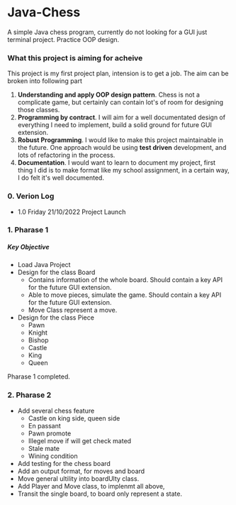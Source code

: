 # Java-Chess
A simple Java chess program, currently do not looking for a GUI just terminal project. Practice OOP design. 

### What this project is aiming for acheive
This project is my first project plan, intension is to get a job. The aim can be broken into following part
1. **Understanding and apply OOP design pattern**. Chess is not a complicate game, but certainly can contain lot's of room for designing those classes. 
2. **Programming by contract**. I will aim for a well documentated design of everything I need to implement, build a solid ground for future GUI extension. 
3. **Robust Programming**. I would like to make this project maintainable in the future. One approach would be using **test driven** development, and lots of refactoring in the process. 
4. **Documentation**. I would want to learn to document my project, first thing I did is to make format like my school assignment, in a certain way, I do felt it's well documented. 

### 0. Verion Log
- 1.0 Friday 21/10/2022 Project Launch

### 1. Pharase 1
##### Key Objective
- Load Java Project
- Design for the class Board
    - Contains information of the whole board. Should contain a key API for the future GUI extension. 
    - Able to move pieces, simulate the game. Should contain a key API for the future GUI extension. 
    - Move Class represent a move.
- Design for the class Piece
    - Pawn
    - Knight
    - Bishop
    - Castle
    - King
    - Queen

Pharase 1 completed.

### 2. Pharase 2
- Add several chess feature
    - Castle on king side, queen side
    - En passant
    - Pawn promote
    - Illegel move if will get check mated
    - Stale mate
    - Wining condition
- Add testing for the chess board
- Add an output format, for moves and board
- Move general ultility into boardUlty class.
- Add Player and Move class, to implenmt all above, 
- Transit the single board, to board only represent a state. 